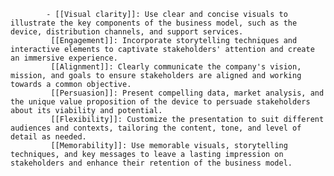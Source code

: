 			- [[Visual clarity]]: Use clear and concise visuals to illustrate the key components of the business model, such as the device, distribution channels, and support services.
			 [[Engagement]]: Incorporate storytelling techniques and interactive elements to captivate stakeholders' attention and create an immersive experience.
			 [[Alignment]]: Clearly communicate the company's vision, mission, and goals to ensure stakeholders are aligned and working towards a common objective.
			 [[Persuasion]]: Present compelling data, market analysis, and the unique value proposition of the device to persuade stakeholders about its viability and potential.
			 [[Flexibility]]: Customize the presentation to suit different audiences and contexts, tailoring the content, tone, and level of detail as needed.
			 [[Memorability]]: Use memorable visuals, storytelling techniques, and key messages to leave a lasting impression on stakeholders and enhance their retention of the business model.



